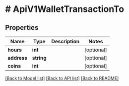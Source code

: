 # # ApiV1WalletTransactionTo

## Properties

Name | Type | Description | Notes
------------ | ------------- | ------------- | -------------
**hours** | **int** |  | [optional] 
**address** | **string** |  | [optional] 
**coins** | **int** |  | [optional] 

[[Back to Model list]](../../README.md#documentation-for-models) [[Back to API list]](../../README.md#documentation-for-api-endpoints) [[Back to README]](../../README.md)


